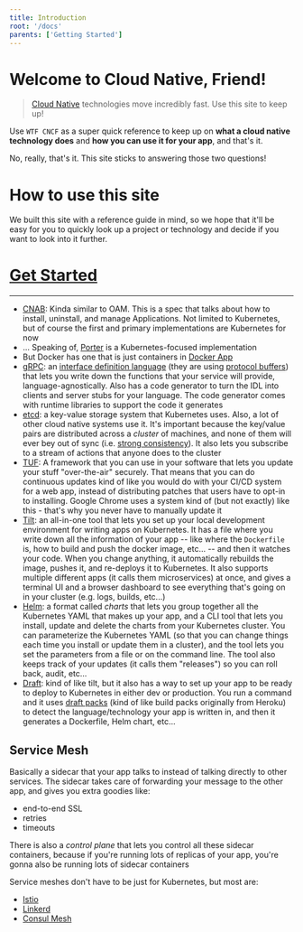 ```yaml
---
title: Introduction
root: '/docs'
parents: ['Getting Started']
---
```


# Welcome to Cloud Native, Friend!

>[Cloud Native](https://cncf.io) technologies move incredibly fast. Use this site to keep up!

Use `WTF CNCF` as a super quick reference to keep up on **what a cloud native technology does** and **how you can use it for your app**, and that's it.

No, really, that's it. This site sticks to answering those two questions!

# How to use this site

We built this site with a reference guide in mind, so we hope that it'll be easy for you to quickly look up a project or technology and decide if you want to look into it further.

# [Get Started](/read/cloud-native)


-----

* [CNAB](https://github.com/deislabs/cnab-spec): Kinda similar to OAM. This is a spec that talks about how to install, uninstall, and manage Applications. Not limited to Kubernetes, but of course the first and primary implementations are Kubernetes for now
* ... Speaking of, [Porter](https://github.com/deislabs/porter) is a Kubernetes-focused implementation
* But Docker has one that is just containers in [Docker App](https://github.com/docker/app)
* [gRPC](https://grpc.io): an [interface definition language](https://en.wikipedia.org/wiki/Interface_description_language) \(they are using [protocol buffers](https://developers.google.com/protocol-buffers/)\) that lets you write down the functions that your service will provide, language-agnostically. Also has a code generator to turn the IDL into clients and server stubs for your language. The code generator comes with runtime libraries to support the code it generates
* [etcd](https://etcd.io): a key-value storage system that Kubernetes uses. Also, a lot of other cloud native systems use it. It's important because the key/value pairs are distributed across a _cluster_ of machines, and none of them will ever bey out of sync \(i.e. [strong consistency](https://en.wikipedia.org/wiki/Strong_consistency)\). It also lets you subscribe to a stream of actions that anyone does to the cluster
* [TUF](https://theupdateframework.github.io/): A framework that you can use in your software that lets you update your stuff "over-the-air" securely. That means that you can do continuous updates kind of like you would do with your CI/CD system for a web app, instead of distributing patches that users have to opt-in to installing. Google Chrome uses a system kind of \(but not exactly\) like this - that's why you never have to manually update it
* [Tilt](https://tilt.dev/): an all-in-one tool that lets you set up your local development environment for writing apps on Kubernetes. It has a file where you write down all the information of your app -- like where the `Dockerfile` is, how to build and push the docker image, etc... -- and then it watches your code. When you change anything, it automatically rebuilds the image, pushes it, and re-deploys it to Kubernetes. It also supports multiple different apps \(it calls them microservices\) at once, and gives a terminal UI and a browser dashboard to see everything that's going on in your cluster \(e.g. logs, builds, etc...\)
* [Helm](https://helm.sh/): a format called _charts_ that lets you group together all the Kubernetes YAML that makes up your app, and a CLI tool that lets you install, update and delete the charts from your Kubernetes cluster. You can parameterize the Kubernetes YAML \(so that you can change things each time you install or update them in a cluster\), and the tool lets you set the parameters from a file or on the command line. The tool also keeps track of your updates \(it calls them "releases"\) so you can roll back, audit, etc...
* [Draft](https://draft.sh/): kind of like tilt, but it also has a way to set up your app to be ready to deploy to Kubernetes in either dev or production. You run a command and it uses [draft packs](https://github.com/Azure/draft/tree/master/packs) \(kind of like build packs originally from Heroku\) to detect the language/technology your app is written in, and then it generates a Dockerfile, Helm chart, etc...

## Service Mesh

Basically a sidecar that your app talks to instead of talking directly to other services. The sidecar takes care of forwarding your message to the other app, and gives you extra goodies like:

* end-to-end SSL
* retries
* timeouts

There is also a _control plane_ that lets you control all these sidecar containers, because if you're running lots of replicas of your app, you're gonna also be running lots of sidecar containers

Service meshes don't have to be just for Kubernetes, but most are:

* [Istio](https://istio.io/)
* [Linkerd](https://linkerd.io/)
* [Consul Mesh](https://www.hashicorp.com/products/consul/service-mesh)

